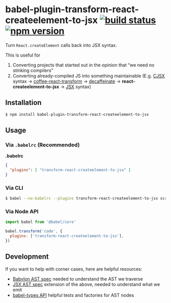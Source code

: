 # babel-plugin-transform-react-createelement-to-jsx [![build status]][travis] [![npm version]][npm]

[build status]: https://travis-ci.com/flying-sheep/babel-plugin-transform-react-createelement-to-jsx.svg?branch=master
[travis]: https://travis-ci.com/flying-sheep/babel-plugin-transform-react-createelement-to-jsx
[npm version]: https://img.shields.io/npm/v/babel-plugin-transform-react-createelement-to-jsx.svg
[npm]: https://www.npmjs.com/package/babel-plugin-transform-react-createelement-to-jsx

Turn `React.createElement` calls back into JSX syntax.

This is useful for

1. Converting projects that started out in the opinion that “we need no stinking compilers”
2. Converting already-compiled JS into something maintainable (E.g. [CJSX] syntax → [coffee-react-transform] → [decaffeinate] → **react-createelement-to-jsx** → [JSX] syntax)

[CJSX]: https://github.com/jsdf/coffee-react#readme
[coffee-react-transform]: https://github.com/jsdf/coffee-react-transform
[decaffeinate]: https://github.com/eventualbuddha/decaffeinate
[JSX]: https://facebook.github.io/react/docs/jsx-in-depth.html

## Installation

```sh
$ npm install babel-plugin-transform-react-createelement-to-jsx
```

## Usage

### Via `.babelrc` (Recommended)

**.babelrc**

```json
{
  "plugins": [ "transform-react-createelement-to-jsx" ]
}
```

### Via CLI

```sh
$ babel --no-babelrc --plugins transform-react-createelement-to-jsx script.js
```

### Via Node API

```js
import babel from '@babel/core'

babel.transform('code', {
  plugins: ['transform-react-createelement-to-jsx'],
})
```

## Development

If you want to help with corner cases, here are helpful resources:

* [Babylon AST spec](https://github.com/babel/babel/blob/master/doc/ast/spec.md) needed to understand the AST we traverse
* [JSX AST spec](https://github.com/facebook/jsx/blob/master/AST.md) extension of the above, needed to understand what we emit
* [babel-types API](https://github.com/babel/babel/tree/master/packages/babel-types) helpful tests and factories for AST nodes
